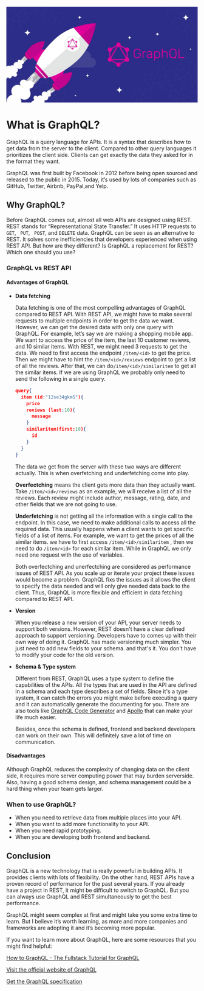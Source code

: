 ![graphql_img1](graphql_img1.jpeg)

# What is GraphQL?

GraphQL is a query language for APIs. It is a syntax that describes how to get data from the server to the client. Compared to other query languages it prioritizes the client side. Clients can get exactly the data they asked for in the format they want.

GraphQL was first built by Facebook in 2012 before being open sourced and released to the public in 2015. Today, it’s used by lots of companies such as GitHub, Twitter, Airbnb, PayPal,and Yelp.



## Why GraphQL? 

Before GraphQL comes out, almost all web APIs are designed using REST. REST stands for “Representational State Transfer.”  It uses HTTP requests to `GET`, ` PUT`, ` POST`, and `DELETE` data. GraphQL can be seen as an alternative to REST. It solves some inefficiencies that developers experienced when using REST API. But how are they different?  Is GraphQL a replacement for REST? Which one should you use?

### GraphQL vs REST API

#### Advantages of GraphQL

- **Data fetching**

  Data fetching is one of the most compelling advantages of GraphQL compared to REST API. With REST API, we might have to make several requests to multiple endpoints in order to get the data we want. However, we can get the desired data with only one query with GraphQL. For example, let’s say we are making a shopping mobile app. We want to access the price of the item, the last 10 customer reviews, and 10 similar items. With REST, we might need 3 requests to get the data. We need to first access the endpoint `/item/<id>` to get the price. Then we might have to hint the `/item/<id>/reviews`  endpoint to get a list of all the reviews. After that, we can do`/item/<id>/similaritem` to get all the similar items. If we are using GraphQL we probably only need to send the following in a single query.

  ```json
  query{
    item (id:"12se34gkm5"){
      price
      reviews (last:10){
        message
      }
      similaritem(first:10){
        id
      }
    }
  }
  
  ```

  The data we get from the server with these two ways are different actually. This is when overfetching and underfetching come into play. 

  **Overfectching** means the client gets more data than they actually want. Take  `/item/<id>/reviews` as an example, we will receive a list of all the reviews. Each review might include author, message, rating, date, and other fields that we are not going to use.

  **Underfetching** is not getting all the information with a single call to the endpoint. In this case, we need to make additional calls to access all the required data. This usually happens when a client wants to get specific fields of a list of items. For example, we want to get the prices of all the similar items. we have to first  access `/item/<id>/similaritem` , then we need to do `/item/<id>` for each similar item. While in GraphQL  we only need one request with the use of variables.

  Both overfectching and unerfectching are considered as performance issues of REST API. As you scale up or iterate your project these issues would become a problem. GraphQL fixs the issues as it allows the client to specify the data needed and will only give needed data back to the client. Thus, GraphQL is more flexible and efficient in data fetching compared to REST API.

- **Version**

  When you release a new version of your API, your server needs to support both versions. However, REST doesn't have a clear defined approach to support versioning. Developers have to comes up with their own way of doing it. GraphQL has made versioning much simpler. You just need to add new fields to your schema. and that's it. You don't have to modify your code for the old version.

- **Schema & Type system**

  Different from REST, GraphQL uses a type system to define the capabilities of the APIs. All the types that are used in the API are defined in a schema and each type describes a set of fields. Since it's a type system, it can catch the errors you might make before executing a query and it can automatically generate the documenting for you. There are also tools like [GraphQL Code Generator](https://graphql-code-generator.com/) and [Apollo]( https://www.apollographql.com/) that can make your life much easier.

  Besides, once the schema is defined, frontend and backend developers can work on their own. This will definitely save a lot of time on communication.

  

#### Disadvantages

Although GraphQL reduces the complexity of changing data on the client side, it requires more server computing power that may burden serverside. Also, having a good schema design, and schema management could be a hard thing when your team gets larger.

### When to use GraphQL?

- When you need to retrieve data from multiple places into your API.
- When you want to add more functionality to your API.
- When you need rapid prototyping.
- When you are developing both frontend and backend.



## Conclusion

GraphQL is a new technology that is really powerful in building APIs. It provides clients with lots of flexibility. On the other hand, REST APIs have a proven record of performance for the past several years. If you already have a project in REST, it might be difficult to switch to GraphQL. But you can always use GraphQL and REST simultaneously to get the best performance.

GraphQL might seem complex at first and might take you some extra time to learn. But I believe it’s worth learning, as more and more companies and frameworks are adopting it and it’s becoming more popular. 

If you want to learn more about GraphQL, here are some resources that you might find helpful:

[How to GraphQL - The Fullstack Tutorial for GraphQL](https://www.howtographql.com/)

[Visit the official website of GraphQL](https://graphql.org/)

[Get the GraphQL specification](https://github.com/graphql/graphql-spec) 
